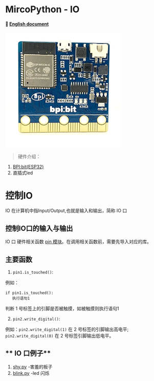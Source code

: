 # MircoPython - IO
#### 📖 [English document](https://github.com/aJantes/MircoPython-IO/blob/master/English_Document.md)
![](album/bit.gif)
> 硬件介绍：
1. [BPI:bit(ESP32)](https://github.com/aJantes/introduce-bpi-bit/blob/master/README.md)
2. 直插式led

# 控制IO

IO 在计算机中指Input/Output,也就是输入和输出，简称 IO 口

## **控制IO口的输入与输出**

IO 口 硬件相关函数 [pin 模块](https://github.com/aJantes/MircoPython-IO/blob/master/source/pins.py)。在调用相关函数前，需要先导入对应的库。
## 主要函数
1. `pin1.is_touched()`:

例如：
 ```
 if pin1.is_touched():
    执行语句1
 ```
判断 1 号标签上的引脚是否被触摸，如被触摸则执行语句1

2. `pin2.write_digital()`:

例如：`pin2.write_digital(1)` 在 2 号标签的引脚输出高电平; `pin2.write_digital(0)` 在 2 号标签引脚输出低电平。


## ** IO 口例子**
1. [shy.py](https://github.com/aJantes/MircoPython-IO/blob/master/example/shy.py)   -害羞的板子
2. [blink.py](https://github.com/aJantes/MircoPython-IO/blob/master/example/blink.py) -led 闪烁




